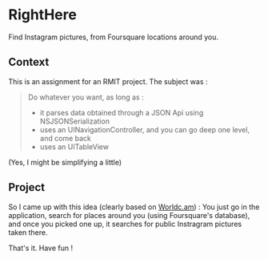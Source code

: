 RightHere
=========

Find Instagram pictures, from Foursquare locations around you.

Context
---------
This is an assignment for an RMIT project.
The subject was :
> Do whatever you want, as long as :
> + it parses data obtained through a JSON Api using NSJSONSerialization
> + uses an UINavigationController, and you can go deep one level, and come back
> + uses an UITableView

(Yes, I might be simplifying a little)


Project
---------
So I came up with this idea (clearly based on [Worldc.am](http://worldc.am/)) :
You just go in the application, search for places around you (using Foursquare's database), and once you picked one up, it searches for public Instragram pictures taken there.

That's it.
Have fun !
